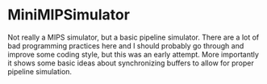 MiniMIPSimulator
================

Not really a MIPS simulator, but a basic pipeline simulator. There are a lot of bad programming practices here and I should probably go through and improve some coding style, but this was an early attempt. More importantly it shows some basic ideas about synchronizing buffers to allow for proper pipeline simulation.
